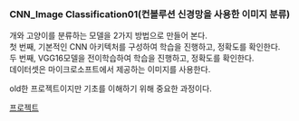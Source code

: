 ### CNN_Image Classification01(컨볼루션 신경망을 사용한 이미지 분류)
개와 고양이를 분류하는 모델을 2가지 방법으로 만들어 본다.   
첫 번째, 기본적인 CNN 아키텍처를 구성하여 학습을 진행하고, 정확도를 확인한다.   
두 번째, VGG16모델을 전이학습하여 학습을 진행하고, 정확도를 확인한다.  
데이터셋은 마이크로소프트에서 제공하는 이미지를 사용한다.  
  
old한 프로젝트이지만 기초를 이해하기 위해 중요한 과정이다.  

[프로젝트](https://github.com/kanghyoukLim/CNN_ImageClassification01/blob/main/CNN_ImageClassification01.ipynb)
